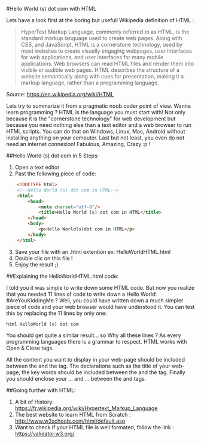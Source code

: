 #Hello World (s) dot com with HTML

Lets have a look first at the boring but usefull Wikipedia definition of HTML :

> HyperText Markup Language, commonly referred to as HTML, is the standard markup language used to create web pages. Along with CSS, and JavaScript, HTML is a cornerstone technology, used by most websites to create visually engaging webpages, user interfaces for web applications, and user interfaces for many mobile applications. Web browsers can read HTML files and render them into visible or audible web pages. HTML describes the structure of a website semantically along with cues for presentation, making it a markup language, rather than a programming language.

Source: https://en.wikipedia.org/wiki/HTML

Lets try to summarize it from a pragmatic noob coder point of view. Wanna learn programming ? HTML is the language you must start with! Not only because it is the "cornerstone technology" for web development but because you need nothing else than a text editor and a web browser to run HTML scripts. You can do that on Windows, Linux, Mac, Android without installing anything on your computer. Last but not least, you even do not need an internet connexion! Fabulous, Amazing, Crazy :p !

##Hello World (s) dot com in 5 Steps:

1. Open a text editor
2. Past the following piece of code:

```html
	<!DOCTYPE html>
	<!--Hello World (s) dot com in HTML-->
	<html>
		<head>
			<meta charset="utf-8"/>
			<title>Hello World (s) dot com in HTML</title>
		</head>
		<body>
			<p>Hello World(s)dot com in HTML</p>
		</body>
	</html>
```
3. Save your file with an .html extention ex: HelloWorldHTML.html
4. Double clic on this file !
5. Enjoy the result ;)

##Explaining the HelloWorldHTML.html code:

I told you it was simple to write down some HTML code. But now you realize that you needed 11 lines of code to write down a Hello World! #AreYouKiddingMe ? Well, you could have written down a much simpler piece of code and your web browser would have understood it. You can test this by replacing the 11 lines by only one:

```html HelloWorld (s) dot com```

You should get quite a similar result... so Why all these lines ?
As every programming languages there is a grammar to respect.
HTML works with Open & Close tags.

All the content you want to display in your web-page should be included between the <body> and the </body> tag.
The declarations such as the title of your web-page, the key words should be included between the <head> and the </head> tag.
Finally you should enclose your <head>...</head> and <body>...</body> between the <html> and </html> tags.

##Going further with HTML:

1. A bit of History: https://fr.wikipedia.org/wiki/Hypertext_Markup_Language
2. The best website to learn HTML from Scratch : http://www.w3schools.com/html/default.asp
3. Want to check if your HTML file is well formated, follow the link : https://validator.w3.org/
